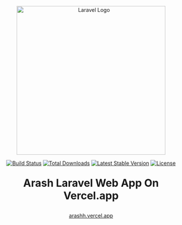 <p align="center"><a href="https://laravel.com" target="_blank"><img src="https://aarash.agency/images/ArashLogo.png" width="400" alt="Laravel Logo"></a></p>

<p align="center">
<a href="https://github.com/laravel/framework/actions"><img src="https://github.com/laravel/framework/workflows/tests/badge.svg" alt="Build Status"></a>
<a href="https://packagist.org/packages/laravel/framework"><img src="https://img.shields.io/packagist/dt/laravel/framework" alt="Total Downloads"></a>
<a href="https://packagist.org/packages/laravel/framework"><img src="https://img.shields.io/packagist/v/laravel/framework" alt="Latest Stable Version"></a>
<a href="https://packagist.org/packages/laravel/framework"><img src="https://img.shields.io/packagist/l/laravel/framework" alt="License"></a>
</p>
<p align="center" style="font-weight: bolder;font-size: 2em">
Arash Laravel Web App On Vercel.app
</p>
<p style="text-align: center">
<a href="https://arashh.vercel.app">
arashh.vercel.app
</a>
</p>
